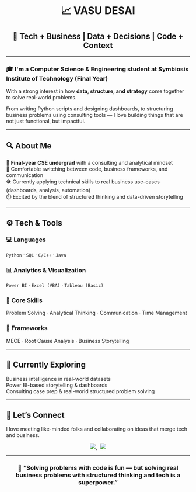 <h1 align="center">📈 VASU DESAI</h1>

<h2 align="center">🏃 Tech + Business | Data + Decisions | Code + Context</h2>

---

<h3>🎓 I'm a Computer Science & Engineering student at Symbiosis Institute of Technology (Final Year)</h3>  
With a strong interest in how <b>data, structure, and strategy</b> come together to solve real-world problems.

From writing Python scripts and designing dashboards, to structuring business problems using consulting tools — I love building things that are not just functional, but impactful.

---

<h2>🔍 About Me</h2>

 👾 <b>Final-year CSE undergrad</b> with a consulting and analytical mindset  
 🧠 Comfortable switching between code, business frameworks, and communication  
 🛠 Currently applying technical skills to real business use-cases (dashboards, analysis, automation)  
 ⏱️ Excited by the blend of structured thinking and data-driven storytelling  

---

<h2>⚙️ Tech & Tools</h2>

<h3>💻 Languages</h3>  
<code>Python</code> · <code>SQL</code> · <code>C/C++</code> · <code>Java</code>

<h3>📊 Analytics & Visualization</h3>  
<code>Power BI</code> · <code>Excel (VBA)</code> · <code>Tableau (Basic)</code>

<h3>🧠 Core Skills</h3>  
Problem Solving · Analytical Thinking · Communication · Time Management

<h3>🧩 Frameworks</h3>  
MECE · Root Cause Analysis · Business Storytelling

---

<h2>🌱 Currently Exploring</h2>

 Business intelligence in real-world datasets  
 Power BI-based storytelling & dashboards  
 Consulting case prep & real-world structured problem solving  

---

<h2>🤝 Let’s Connect</h2>

<p>I love meeting like-minded folks and collaborating on ideas that merge tech and business.</p>

<p align="center">
  <a href="https://www.linkedin.com/in/vasudesai11">
    <img src="https://img.shields.io/badge/-LinkedIn-0A66C2?style=for-the-badge&logo=linkedin&logoColor=white" />
  </a>
  &nbsp;
  <a href="mailto:vasudesai1111@gmail.com">
    <img src="https://img.shields.io/badge/-Email-D14836?style=for-the-badge&logo=gmail&logoColor=white" />
  </a>
</p>

---

<h3 align="center">💬 “Solving problems with code is fun — but solving real business problems with structured thinking and tech is a superpower.”</h3>
